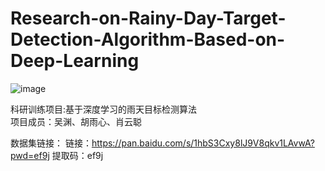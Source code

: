 # Research-on-Rainy-Day-Target-Detection-Algorithm-Based-on-Deep-Learning
![image](https://github.com/Rayn-Wu/Research-on-Rainy-Day-Target-Detection-Algorithm-Based-on-Deep-Learning/assets/78060545/36abdfb8-9cf3-44ca-8ba4-f92621566406)


科研训练项目:基于深度学习的雨天目标检测算法  
项目成员：吴渊、胡雨心、肖云聪  


数据集链接：
链接：https://pan.baidu.com/s/1hbS3Cxy8lJ9V8qkv1LAvwA?pwd=ef9j 
提取码：ef9j 
